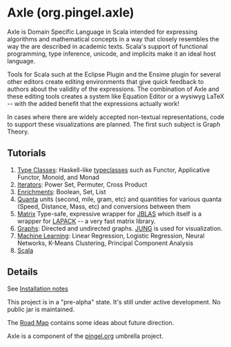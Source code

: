 
Axle (org.pingel.axle)
======================

Axle is Domain Specific Language in Scala intended for expressing
algorithms and mathematical concepts in a way that closely
resembles the way the are described in academic texts.
Scala's support of functional programming, type inference, unicode,
and implicits make it an ideal host language.

Tools for Scala such at the Eclipse Plugin and the Ensime plugin for
several other editors create editing environments that give quick
feedback to authors about the validity of the expressions.
The combination of Axle and these editing tools creates a system
like Equation Editor or a wysiwyg LaTeX --
with the added benefit that the expressions actually work!

In cases where there are widely accepted non-textual representations,
code to support these visualizations are planned.
The first such subject is Graph Theory.

Tutorials
---------

1. [Type Classes](axle/doc/TutorialTypeClasses.md): Haskell-like [typeclasses](http://www.haskell.org/haskellwiki/Typeclassopedia) such as Functor, Applicative Functor, Monoid, and Monad
1. [Iterators](axle/doc/TutorialIterators.md): Power Set, Permuter, Cross Product
1. [Enrichments](axle/doc/TutorialEnrichments.md): Boolean, Set, List
1. [Quanta](axle/doc/TutorialQuantum.md) units (second, mile, gram, etc) and quantities for various quanta (Speed, Distance, Mass, etc) and conversions between them
1. [Matrix](axle/doc/TutorialMatrix.md) Type-safe, expressive wrapper for [JBLAS](http://jblas.org/) which itself is a wrapper for [LAPACK](http://www.netlib.org/lapack/) -- a very fast matrix library.
1. [Graphs](axle/doc/TutorialGraph.md): Directed and undirected graphs.  [JUNG](http://jung.sourceforge.net/) is used for visualization.
1. [Machine Learning](axle/doc/TutorialMachineLearning.md): Linear Regression, Logistic Regression, Neural Networks, K-Means Clustering, Principal Component Analysis
1. [Scala](axle/doc/TutorialScala.md)

Details
-------

See [Installation notes](axle/doc/Installation.md)

This project is in a "pre-alpha" state.
It's still under active development.  No public jar is maintained.

The [Road Map](axle/doc/RoadMap.md) contains some ideas about future direction.

Axle is a component of the [pingel.org](./) umbrella project.
